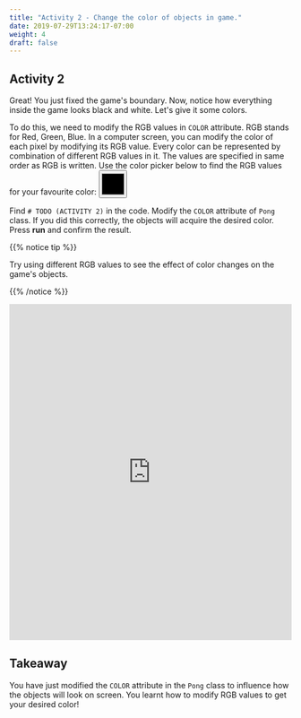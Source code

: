 ```yaml
---
title: "Activity 2 - Change the color of objects in game."
date: 2019-07-29T13:24:17-07:00
weight: 4
draft: false
---
```


## Activity 2

Great! You just fixed the game's boundary. Now, notice how everything inside the game looks black and white. Let's give it some colors. 

To do this, we need to modify the RGB values in `COLOR` attribute.
RGB stands for Red, Green, Blue. In a computer screen, you can modify the color of each pixel by modifying its RGB value. Every color can be represented by combination of different RGB values in it. The values are specified in same order as RGB is written. Use the color picker below to find the RGB values for your favourite color:
<input type="color" id="colorpicker" style="height:50px;width:50px">

Find `# TODO (ACTIVITY 2)` in the code. Modify the `COLOR` attribute of `Pong` class. If you did this correctly, the objects will acquire the desired color. Press <b>run</b> and confirm the result.

{{% notice tip %}}

Try using different RGB values to see the effect of color changes on the game's objects.

{{% /notice %}}
<iframe height="600px" width="100%" src="https://replit.com/@nuevofoundation/PongLessonStudent?lite=true" scrolling="no" frameborder="no" allowtransparency="true" allowfullscreen="true" sandbox="allow-forms allow-pointer-lock allow-popups allow-same-origin allow-scripts allow-modals"></iframe>

## Takeaway 
You have just modified the `COLOR` attribute in the `Pong` class to influence how the objects will look on screen. You learnt how to modify RGB values to get your desired color!
